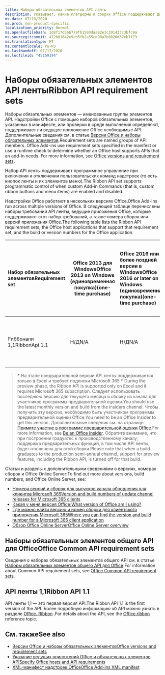 ```yaml
---
title: Наборы обязательных элементов API ленты
description: Указывает, какие платформы и сборки Office поддерживают динамические API ленты.
ms.date: 07/10/2020
ms.prod: non-product-specific
localization_priority: Normal
ms.openlocfilehash: 1d8f17d56b779fb1590daa82e3c391423c3bfc9a
ms.sourcegitcommit: 472b81642e9eb5fb2a55cd98a7b0826d37eb7f73
ms.translationtype: MT
ms.contentlocale: ru-RU
ms.lasthandoff: 07/17/2020
ms.locfileid: "45159194"
---
```

# <a name="ribbon-api-requirement-sets"></a><span data-ttu-id="4e4c6-103">Наборы обязательных элементов API ленты</span><span class="sxs-lookup"><span data-stu-id="4e4c6-103">Ribbon API requirement sets</span></span>

<span data-ttu-id="4e4c6-p101">Наборы обязательных элементов — именованные группы элементов API. Надстройки Office с помощью наборов обязательных элементов, указанных в манифесте, или проверки в среде выполнения определяют, поддерживает ли ведущее приложение Office необходимые API. Дополнительные сведения см. в статье [Версии Office и наборы обязательных элементов](/office/dev/add-ins/develop/office-versions-and-requirement-sets).</span><span class="sxs-lookup"><span data-stu-id="4e4c6-p101">Requirement sets are named groups of API members. Office Add-ins use requirement sets specified in the manifest or use a runtime check to determine whether an Office host supports APIs that an add-in needs. For more information, see [Office versions and requirement sets](/office/dev/add-ins/develop/office-versions-and-requirement-sets).</span></span>

<span data-ttu-id="4e4c6-107">Набор API ленты поддерживает программное управление при включении и отключении пользовательских команд надстроек (то есть кнопок ленты и их элементов меню).</span><span class="sxs-lookup"><span data-stu-id="4e4c6-107">The Ribbon API set supports programmatic control of when custom Add-in Commands (that is, custom ribbon buttons and menu items) are enabled and disabled.</span></span>

<span data-ttu-id="4e4c6-108">Надстройки Office работают в нескольких версиях Office.</span><span class="sxs-lookup"><span data-stu-id="4e4c6-108">Office Add-ins run across multiple versions of Office.</span></span> <span data-ttu-id="4e4c6-109">В следующей таблице перечислены наборы требований API ленты, ведущие приложения Office, которые поддерживают этот набор требований, а также номера сборок или версий приложения Office.</span><span class="sxs-lookup"><span data-stu-id="4e4c6-109">The following table lists the Ribbon API requirement sets, the Office host applications that support that requirement set, and the build or version numbers for the Office application.</span></span>

|  <span data-ttu-id="4e4c6-110">Набор обязательных элементов</span><span class="sxs-lookup"><span data-stu-id="4e4c6-110">Requirement set</span></span>  | <span data-ttu-id="4e4c6-111">Office 2013 для Windows</span><span class="sxs-lookup"><span data-stu-id="4e4c6-111">Office 2013 on Windows</span></span><br><span data-ttu-id="4e4c6-112">(единовременная покупка)</span><span class="sxs-lookup"><span data-stu-id="4e4c6-112">(one-time purchase)</span></span> | <span data-ttu-id="4e4c6-113">Office 2016 или более поздней версии в Windows</span><span class="sxs-lookup"><span data-stu-id="4e4c6-113">Office 2016 or later on Windows</span></span><br><span data-ttu-id="4e4c6-114">(единовременная покупка)</span><span class="sxs-lookup"><span data-stu-id="4e4c6-114">(one-time purchase)</span></span>   | <span data-ttu-id="4e4c6-115">Office для Windows\*</span><span class="sxs-lookup"><span data-stu-id="4e4c6-115">Office on Windows\*</span></span><br><span data-ttu-id="4e4c6-116">(подключено к подписке Microsoft 365)</span><span class="sxs-lookup"><span data-stu-id="4e4c6-116">(connected to a Microsoft 365 subscription)</span></span> |  <span data-ttu-id="4e4c6-117">Office для iPad</span><span class="sxs-lookup"><span data-stu-id="4e4c6-117">Office on iPad</span></span><br><span data-ttu-id="4e4c6-118">(подключено к подписке Microsoft 365)</span><span class="sxs-lookup"><span data-stu-id="4e4c6-118">(connected to a Microsoft 365 subscription)</span></span>  |  <span data-ttu-id="4e4c6-119">Office для Mac\*</span><span class="sxs-lookup"><span data-stu-id="4e4c6-119">Office on Mac\*</span></span><br><span data-ttu-id="4e4c6-120">(подключено к подписке Microsoft 365)</span><span class="sxs-lookup"><span data-stu-id="4e4c6-120">(connected to a Microsoft 365 subscription)</span></span>  | <span data-ttu-id="4e4c6-121">Office в Интернете\*</span><span class="sxs-lookup"><span data-stu-id="4e4c6-121">Office on the web\*</span></span>  |  <span data-ttu-id="4e4c6-122">Office Online Server</span><span class="sxs-lookup"><span data-stu-id="4e4c6-122">Office Online Server</span></span>  |
|:-----|-----|:-----|:-----|:-----|:-----|:-----|:-----|
| <span data-ttu-id="4e4c6-123">Риббонапи 1,1</span><span class="sxs-lookup"><span data-stu-id="4e4c6-123">RibbonApi 1.1</span></span>  | <span data-ttu-id="4e4c6-124">Н/Д</span><span class="sxs-lookup"><span data-stu-id="4e4c6-124">N/A</span></span> | <span data-ttu-id="4e4c6-125">Н/Д</span><span class="sxs-lookup"><span data-stu-id="4e4c6-125">N/A</span></span> | <span data-ttu-id="4e4c6-126">Версия 2002 (сборка 12527,20264) или более поздняя</span><span class="sxs-lookup"><span data-stu-id="4e4c6-126">Version 2002 (Build 12527.20264) or later</span></span> | <span data-ttu-id="4e4c6-127">16,38 или более поздняя версия</span><span class="sxs-lookup"><span data-stu-id="4e4c6-127">16.38 or later</span></span> | <span data-ttu-id="4e4c6-128">Н/Д</span><span class="sxs-lookup"><span data-stu-id="4e4c6-128">N/A</span></span> | <span data-ttu-id="4e4c6-129">Февраль 2020 г.</span><span class="sxs-lookup"><span data-stu-id="4e4c6-129">February 2020</span></span> | <span data-ttu-id="4e4c6-130">Н/Д</span><span class="sxs-lookup"><span data-stu-id="4e4c6-130">N/A</span></span>|

> <span data-ttu-id="4e4c6-131">**&#42;** На этапе предварительной версии API ленты поддерживается только в Excel и требует подписки Microsoft 365.</span><span class="sxs-lookup"><span data-stu-id="4e4c6-131">**&#42;** During the preview phase, the Ribbon API is supported only on Excel and it requires Microsoft 365 subscription.</span></span> <span data-ttu-id="4e4c6-132">Следует использовать последнюю версию для текущего месяца и сборку из канала для участников программы предварительной оценки.</span><span class="sxs-lookup"><span data-stu-id="4e4c6-132">You should use the latest monthly version and build from the Insiders channel.</span></span> <span data-ttu-id="4e4c6-133">Чтобы получить эту версию, необходимо быть участником программы предварительной оценки Office.</span><span class="sxs-lookup"><span data-stu-id="4e4c6-133">You need to be an Office Insider to get this version.</span></span> <span data-ttu-id="4e4c6-134">Дополнительные сведения см. на странице [Примите участие в программе предварительной оценки Office](https://products.office.com/office-insider?tab=tab-1).</span><span class="sxs-lookup"><span data-stu-id="4e4c6-134">For more information, see [Be an Office Insider](https://products.office.com/office-insider?tab=tab-1).</span></span> <span data-ttu-id="4e4c6-135">Обратите внимание, что при построении градуатес к производственному каналу, поддержка предварительных функций, в том числе API ленты, будет отключена для этой сборки.</span><span class="sxs-lookup"><span data-stu-id="4e4c6-135">Please note that when a build graduates to the production semi-annual channel, support for preview features, including the Ribbon API, is turned off for that build.</span></span>

<span data-ttu-id="4e4c6-136">Статьи и разделы с дополнительными сведениями о версиях, номерах сборок и Office Online Server:</span><span class="sxs-lookup"><span data-stu-id="4e4c6-136">To find out more about versions, build numbers, and Office Online Server, see:</span></span>

- [<span data-ttu-id="4e4c6-137">Номера версий и сборок для выпусков канала обновления для клиентов Microsoft 365</span><span class="sxs-lookup"><span data-stu-id="4e4c6-137">Version and build numbers of update channel releases for Microsoft 365 clients</span></span>](https://support.office.com/article/version-and-build-numbers-of-update-channel-releases-ae942449-1fca-4484-898b-a933ea23def7)
- <span data-ttu-id="4e4c6-138">[Какая у меня версия Office](https://support.office.com/article/What-version-of-Office-am-I-using-932788b8-a3ce-44bf-bb09-e334518b8b19);</span><span class="sxs-lookup"><span data-stu-id="4e4c6-138">[What version of Office am I using?](https://support.office.com/article/What-version-of-Office-am-I-using-932788b8-a3ce-44bf-bb09-e334518b8b19)</span></span>
- [<span data-ttu-id="4e4c6-139">Где можно найти версию и номер сборки для клиентского приложения Microsoft 365</span><span class="sxs-lookup"><span data-stu-id="4e4c6-139">Where you can find the version and build number for a Microsoft 365 client application</span></span>](https://support.office.com/article/version-and-build-numbers-of-update-channel-releases-ae942449-1fca-4484-898b-a933ea23def7)
- [<span data-ttu-id="4e4c6-140">Обзор Office Online Server</span><span class="sxs-lookup"><span data-stu-id="4e4c6-140">Office Online Server overview</span></span>](/officeonlineserver/office-online-server-overview)

## <a name="office-common-api-requirement-sets"></a><span data-ttu-id="4e4c6-141">Наборы обязательных элементов общего API для Office</span><span class="sxs-lookup"><span data-stu-id="4e4c6-141">Office Common API requirement sets</span></span>

<span data-ttu-id="4e4c6-142">Сведения о наборах обязательных элементов общего API см. в статье [Наборы обязательных элементов общего API для Office](office-add-in-requirement-sets.md).</span><span class="sxs-lookup"><span data-stu-id="4e4c6-142">For information about Common API requirement sets, see [Office Common API requirement sets](office-add-in-requirement-sets.md).</span></span>

## <a name="ribbon-api-11"></a><span data-ttu-id="4e4c6-143">API ленты 1,1</span><span class="sxs-lookup"><span data-stu-id="4e4c6-143">Ribbon API 1.1</span></span>

<span data-ttu-id="4e4c6-144">API ленты 1,1 — это первая версия API.</span><span class="sxs-lookup"><span data-stu-id="4e4c6-144">The Ribbon API 1.1 is the first version of the API.</span></span> <span data-ttu-id="4e4c6-145">Более подробную информацию об API можно узнать в разделе [Office. Ribbon](/javascript/api/office/office.ribbon) .</span><span class="sxs-lookup"><span data-stu-id="4e4c6-145">For details about the API, see the [Office.ribbon ](/javascript/api/office/office.ribbon) reference topic.</span></span>

## <a name="see-also"></a><span data-ttu-id="4e4c6-146">См. также</span><span class="sxs-lookup"><span data-stu-id="4e4c6-146">See also</span></span>

- [<span data-ttu-id="4e4c6-147">Версии Office и наборы обязательных элементов</span><span class="sxs-lookup"><span data-stu-id="4e4c6-147">Office versions and requirement sets</span></span>](/office/dev/add-ins/develop/office-versions-and-requirement-sets)
- [<span data-ttu-id="4e4c6-148">Указание ведущих приложений Office и обязательных элементов API</span><span class="sxs-lookup"><span data-stu-id="4e4c6-148">Specify Office hosts and API requirements</span></span>](/office/dev/add-ins/develop/specify-office-hosts-and-api-requirements)
- [<span data-ttu-id="4e4c6-149">XML-манифест надстроек Office</span><span class="sxs-lookup"><span data-stu-id="4e4c6-149">Office Add-ins XML manifest</span></span>](/office/dev/add-ins/develop/add-in-manifests)
